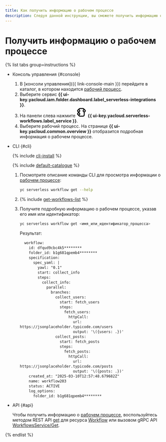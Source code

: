 ```yaml
---
title: Как получить информацию о рабочем процессе
description: Следуя данной инструкции, вы сможете получить информацию о рабочем процессе {{ sw-full-name }}.
---
```


# Получить информацию о рабочем процессе

{% list tabs group=instructions %}

- Консоль управления {#console}

  1. В [консоли управления]({{ link-console-main }}) перейдите в каталог, в котором находится [рабочий процесс](../../concepts/workflows/workflow.md).
  1. Выберите сервис **{{ ui-key.yacloud.iam.folder.dashboard.label_serverless-integrations }}**.
  1. На панели слева нажмите ![image](../../../_assets/console-icons/graph-node.svg) **{{ ui-key.yacloud.serverless-workflows.label_service }}**.
  1. Выберите рабочий процесс. На странице **{{ ui-key.yacloud.common.overview }}** отобразится подробная информация о рабочем процессе.

- CLI {#cli}

  {% include [cli-install](../../../_includes/cli-install.md) %}

  {% include [default-catalogue](../../../_includes/default-catalogue.md) %}

  1. Посмотрите описание команды CLI для просмотра информации о [рабочем процессе](../../concepts/workflows/workflow.md):

      ```bash
      yc serverless workflow get --help
      ```

  1. {% include [get-workflows-list](../../../_includes/serverless-integrations/get-workflows-list.md) %}

  1. Получите подробную информацию о рабочем процессе, указав его имя или идентификатор:

      ```bash
      yc serverless workflow get <имя_или_идентификатор_процесса>
      ```

      Результат:

      ```text
        workflow:
          id: dfqud9cbc4k5********
          folder_id: b1g681qpemb4********
          specification:
            spec_yaml: |
              yawl: "0.1"
              start: collect_info
              steps:
                collect_info:
                  parallel:
                    branches:
                      collect_users:
                        start: fetch_users
                        steps:
                          fetch_users:
                            httpCall:
                              url: https://jsonplaceholder.typicode.com/users
                              output: '\({users: .})'
                      collect_posts:
                        start: fetch_posts
                        steps:
                          fetch_posts:
                            httpCall:
                              url: https://jsonplaceholder.typicode.com/posts
                              output: '\({posts: .})'
          created_at: "2025-03-10T12:57:48.679682Z"
          name: workflow203
          status: ACTIVE
          log_options:
            folder_id: b1g681qpemb4********
      ```

- API {#api}

  Чтобы получить информацию о [рабочем процессе](../../concepts/workflows/workflow.md), воспользуйтесь методом REST API [get](../../../serverless-integrations/workflows/api-ref/Workflow/get.md) для ресурса [Workflow](../../../serverless-integrations/workflows/api-ref/Workflow/index.md) или вызовом gRPC API [WorkflowsService/Get](../../../serverless-integrations/workflows/api-ref/grpc/Workflow/get.md).

{% endlist %}
